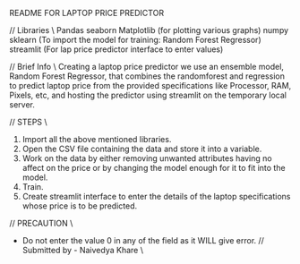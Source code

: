 README FOR LAPTOP PRICE PREDICTOR

// Libraries \\
Pandas
seaborn
Matplotlib (for plotting various graphs)
numpy
sklearn (To import the model for training: Random Forest Regressor)
streamlit (For lap price predictor interface to enter values)

// Brief Info \\
Creating a laptop price predictor we use an ensemble model, Random Forest Regressor, that combines the randomforest and regression to
predict laptop price from the provided specifications like Processor, RAM, Pixels, etc, and hosting the predictor using streamlit on the
temporary local server.

// STEPS \\
1) Import all the above mentioned libraries.
2) Open the CSV file containing the data and store it into a variable.
3) Work on the data by either removing unwanted attributes having no affect on the price or by changing the model enough for it to fit 
   into the model.
4) Train.
5) Create streamlit interface to enter the details of the laptop specifications whose price is to be predicted.

// PRECAUTION \\
- Do not enter the value 0 in any of the field as it WILL give error.
// Submitted by - Naivedya Khare \\
